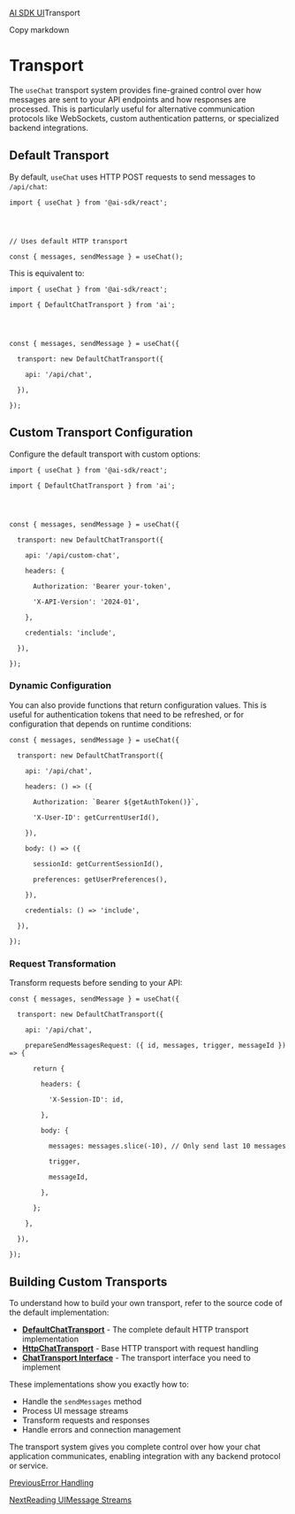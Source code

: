 [AI SDK UI](/docs/ai-sdk-ui)Transport

Copy markdown

# Transport

The `useChat` transport system provides fine-grained control over how messages
are sent to your API endpoints and how responses are processed. This is
particularly useful for alternative communication protocols like WebSockets,
custom authentication patterns, or specialized backend integrations.

## Default Transport

By default, `useChat` uses HTTP POST requests to send messages to `/api/chat`:

    
    
    import { useChat } from '@ai-sdk/react';
    
    
    
    
    // Uses default HTTP transport
    
    const { messages, sendMessage } = useChat();

This is equivalent to:

    
    
    import { useChat } from '@ai-sdk/react';
    
    import { DefaultChatTransport } from 'ai';
    
    
    
    
    const { messages, sendMessage } = useChat({
    
      transport: new DefaultChatTransport({
    
        api: '/api/chat',
    
      }),
    
    });

## Custom Transport Configuration

Configure the default transport with custom options:

    
    
    import { useChat } from '@ai-sdk/react';
    
    import { DefaultChatTransport } from 'ai';
    
    
    
    
    const { messages, sendMessage } = useChat({
    
      transport: new DefaultChatTransport({
    
        api: '/api/custom-chat',
    
        headers: {
    
          Authorization: 'Bearer your-token',
    
          'X-API-Version': '2024-01',
    
        },
    
        credentials: 'include',
    
      }),
    
    });

### Dynamic Configuration

You can also provide functions that return configuration values. This is
useful for authentication tokens that need to be refreshed, or for
configuration that depends on runtime conditions:

    
    
    const { messages, sendMessage } = useChat({
    
      transport: new DefaultChatTransport({
    
        api: '/api/chat',
    
        headers: () => ({
    
          Authorization: `Bearer ${getAuthToken()}`,
    
          'X-User-ID': getCurrentUserId(),
    
        }),
    
        body: () => ({
    
          sessionId: getCurrentSessionId(),
    
          preferences: getUserPreferences(),
    
        }),
    
        credentials: () => 'include',
    
      }),
    
    });

### Request Transformation

Transform requests before sending to your API:

    
    
    const { messages, sendMessage } = useChat({
    
      transport: new DefaultChatTransport({
    
        api: '/api/chat',
    
        prepareSendMessagesRequest: ({ id, messages, trigger, messageId }) => {
    
          return {
    
            headers: {
    
              'X-Session-ID': id,
    
            },
    
            body: {
    
              messages: messages.slice(-10), // Only send last 10 messages
    
              trigger,
    
              messageId,
    
            },
    
          };
    
        },
    
      }),
    
    });

## Building Custom Transports

To understand how to build your own transport, refer to the source code of the
default implementation:

  * **[DefaultChatTransport](https://github.com/vercel/ai/blob/main/packages/ai/src/ui/default-chat-transport.ts)** \- The complete default HTTP transport implementation
  * **[HttpChatTransport](https://github.com/vercel/ai/blob/main/packages/ai/src/ui/http-chat-transport.ts)** \- Base HTTP transport with request handling
  * **[ChatTransport Interface](https://github.com/vercel/ai/blob/main/packages/ai/src/ui/chat-transport.ts)** \- The transport interface you need to implement

These implementations show you exactly how to:

  * Handle the `sendMessages` method
  * Process UI message streams
  * Transform requests and responses
  * Handle errors and connection management

The transport system gives you complete control over how your chat application
communicates, enabling integration with any backend protocol or service.

[PreviousError Handling](/docs/ai-sdk-ui/error-handling)

[NextReading UIMessage Streams](/docs/ai-sdk-ui/reading-ui-message-streams)

